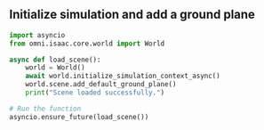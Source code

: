 ## **Initialize simulation and add a ground plane**

```python
import asyncio
from omni.isaac.core.world import World

async def load_scene():
    world = World()
    await world.initialize_simulation_context_async()
    world.scene.add_default_ground_plane()
    print("Scene loaded successfully.")

# Run the function
asyncio.ensure_future(load_scene())
```
